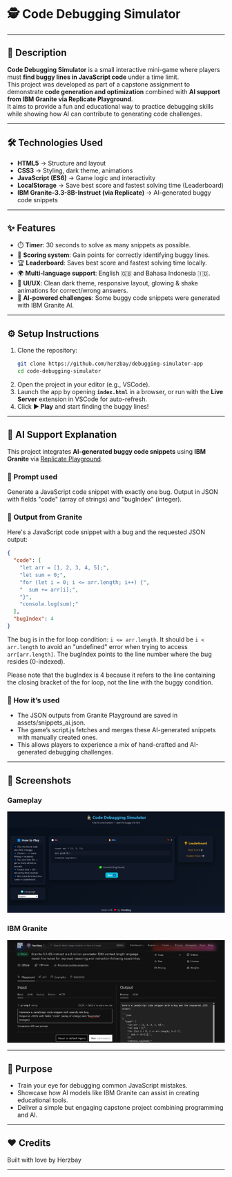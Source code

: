 # 🕵️ Code Debugging Simulator

---

## 📖 Description
**Code Debugging Simulator** is a small interactive mini-game where players must **find buggy lines in JavaScript code** under a time limit.  
This project was developed as part of a capstone assignment to demonstrate **code generation and optimization** combined with **AI support from IBM Granite via Replicate Playground**.  
It aims to provide a fun and educational way to practice debugging skills while showing how AI can contribute to generating code challenges.

---

## 🛠️ Technologies Used
- **HTML5** → Structure and layout  
- **CSS3** → Styling, dark theme, animations  
- **JavaScript (ES6)** → Game logic and interactivity  
- **LocalStorage** → Save best score and fastest solving time (Leaderboard)  
- **IBM Granite-3.3-8B-Instruct (via Replicate)** → AI-generated buggy code snippets  

---

## ✨ Features
- ⏱️ **Timer**: 30 seconds to solve as many snippets as possible.  
- 💯 **Scoring system**: Gain points for correctly identifying buggy lines.  
- 🏆 **Leaderboard**: Saves best score and fastest solving time locally.  
- 🌍 **Multi-language support**: English 🇬🇧 and Bahasa Indonesia 🇮🇩.  
- 🎨 **UI/UX**: Clean dark theme, responsive layout, glowing & shake animations for correct/wrong answers.  
- 🤖 **AI-powered challenges**: Some buggy code snippets were generated with IBM Granite AI.  

---

## ⚙️ Setup Instructions
1. Clone the repository:
   ```bash
   git clone https://github.com/herzbay/debugging-simulator-app
   cd code-debugging-simulator
2. Open the project in your editor (e.g., VSCode).  
3. Launch the app by opening **`index.html`** in a browser, or run with the **Live Server** extension in VSCode for auto-refresh.  
4. Click **▶️ Play** and start finding the buggy lines!  

---

## 🤖 AI Support Explanation
This project integrates **AI-generated buggy code snippets** using **IBM Granite** via [Replicate Playground](https://replicate.com).

### 🔹 Prompt used
Generate a JavaScript code snippet with exactly one bug. 
Output in JSON with fields "code" (array of strings) and "bugIndex" (integer).

### 🔹 Output from Granite
Here's a JavaScript code snippet with a bug and the requested JSON output:

```json
{
  "code": [
    "let arr = [1, 2, 3, 4, 5];",
    "let sum = 0;",
    "for (let i = 0; i <= arr.length; i++) {",
    "  sum += arr[i];",
    "}",
    "console.log(sum);"
  ],
  "bugIndex": 4
}
```

The bug is in the for loop condition: `i <= arr.length`. It should be `i < arr.length` to avoid an "undefined" error when trying to access `arr[arr.length]`. The bugIndex points to the line number where the bug resides (0-indexed).

Please note that the bugIndex is 4 because it refers to the line containing the closing bracket of the for loop, not the line with the buggy condition.

### 🔹 How it’s used
- The JSON outputs from Granite Playground are saved in assets/snippets_ai.json.
- The game’s script.js fetches and merges these AI-generated snippets with manually created ones.
- This allows players to experience a mix of hand-crafted and AI-generated debugging challenges.

---

## 📸 Screenshots
### Gameplay
![Gameplay Screenshot](assets/screenshots/gameplay.png)

### IBM Granite 
![Granite Output Screenshot](assets/screenshots/granite.png)

---

## 🎯 Purpose
- Train your eye for debugging common JavaScript mistakes.
- Showcase how AI models like IBM Granite can assist in creating educational tools.
- Deliver a simple but engaging capstone project combining programming and AI.

---

## ❤️ Credits
Built with love by Herzbay

---